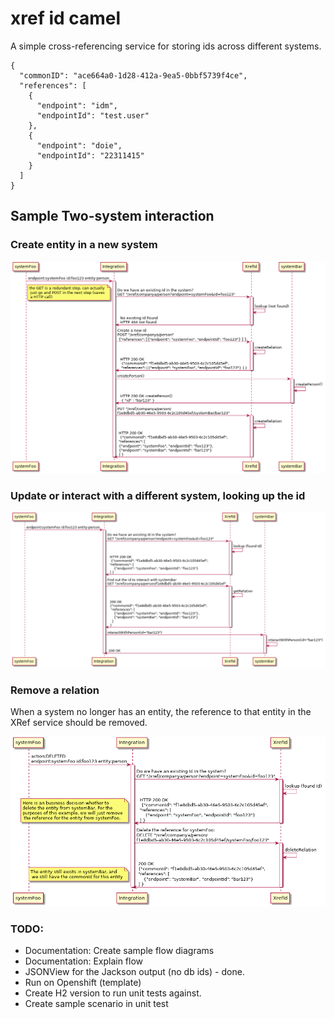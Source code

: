 # xref id camel

A simple cross-referencing service for storing ids across different systems.

```$json
{
  "commonID": "ace664a0-1d28-412a-9ea5-0bbf5739f4ce",
  "references": [
    {
      "endpoint": "idm",
      "endpointId": "test.user"
    },
    {
      "endpoint": "doie",
      "endpointId": "22311415"
    }
  ]
}
```

## Sample Two-system interaction

### Create entity in a new system

![Create Entity](puml/xref-sequence-create.png "Create")

### Update or interact with a different system, looking up the id

![Interact Entity](puml/xref-sequence-aftercreate.png "Interact")

### Remove a relation

When a system no longer has an entity, the reference to that entity in the XRef service should be removed.

![Remove Relation](puml/xref-sequence-relationremoval.png "Remove")


### TODO:

- Documentation: Create sample flow diagrams
- Documentation: Explain flow
- JSONView for the Jackson output (no db ids) - done.
- Run on Openshift (template)
- Create H2 version to run unit tests against.
- Create sample scenario in unit test
